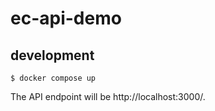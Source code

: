 # ec-api-demo

## development

```
$ docker compose up
```

The API endpoint will be http://localhost:3000/.
